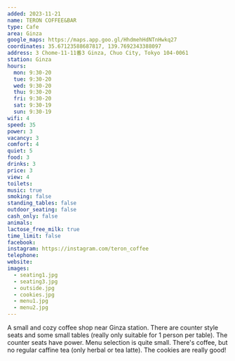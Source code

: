 ```yaml
---
added: 2023-11-21
name: TERON COFFEE&BAR
type: Cafe
area: Ginza
google_maps: https://maps.app.goo.gl/HhdmehHdNTnHwkq27
coordinates: 35.67123588687817, 139.7692343388097
address: 3 Chome-11-11番3 Ginza, Chuo City, Tokyo 104-0061
station: Ginza
hours:
  mon: 9:30-20
  tue: 9:30-20
  wed: 9:30-20
  thu: 9:30-20
  fri: 9:30-20
  sat: 9:30-19
  sun: 9:30-19
wifi: 4
speed: 35
power: 3
vacancy: 3
comfort: 4
quiet: 5
food: 3
drinks: 3
price: 3
view: 4
toilets: 
music: true
smoking: false
standing_tables: false
outdoor_seating: false
cash_only: false
animals: 
lactose_free_milk: true
time_limit: false
facebook: 
instagram: https://instagram.com/teron_coffee
telephone: 
website: 
images:
  - seating1.jpg
  - seating3.jpg
  - outside.jpg
  - cookies.jpg
  - menu1.jpg
  - menu2.jpg
---
```


A small and cozy coffee shop near Ginza station. There are counter style seats and some small tables (really only suitable for 1 person per table). The counter seats have power. Menu selection is quite small. There's coffee, but no regular caffine tea (only herbal or tea latte). The cookies are really good!
